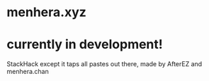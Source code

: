 # menhera.xyz
# currently in development!
StackHack except it taps all pastes out there, made by AfterEZ and menhera.chan

